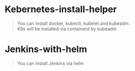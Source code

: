 # Kebernetes-install-helper 
> You can install docker, kubectl, kubelet and kubeadm. <br> K8s will be installed via containerd by kubeadm

# Jenkins-with-helm
> You can install Jenkins via helm